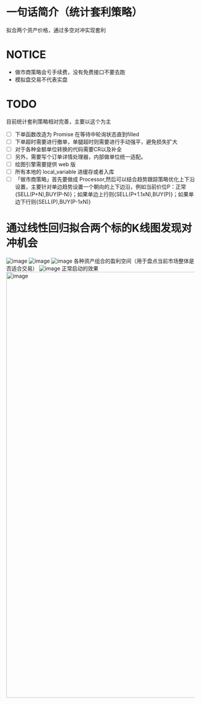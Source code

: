 # 一句话简介（统计套利策略）
拟合两个资产价格，通过多空对冲实现套利

# NOTICE
- 做市商策略会亏手续费，没有免费接口不要去跑
- 模拟盘交易不代表实盘
# TODO
目前统计套利策略相对完善，主要以这个为主
- [ ] 下单函数改造为 Promise 在等待中轮询状态直到filled
- [ ] 下单超时需要进行撤单，单腿超时则需要进行手动强平，避免损失扩大
- [ ] 对于各种金额单位转换的代码需要CR以及补全
- [ ] 另外，需要写个订单详情处理器，内部做单位统一适配。
- [ ] 绘图引擎需要提供 web 版
- [ ] 所有本地的 local_variable 进缓存或者入库
- [ ] 「做市商策略」首先要做成 Processor,然后可以结合趋势跟踪策略优化上下沿设置，主要针对单边趋势设置一个朝向的上下边沿，例如当前价位P：正常{SELL(P+N),BUY(P-N)}；如果单边上行则{SELL(P+1.1xN),BUY(P)}；如果单边下行则{SELL(P),BUY(P-1xN)}

# 通过线性回归拟合两个标的K线图发现对冲机会
![image](https://github.com/user-attachments/assets/c7a59364-de1e-4029-87fc-788f5cfb83e8)
![image](https://github.com/user-attachments/assets/1bf910f6-3419-4429-9de3-e748cd74841a)
![image](https://github.com/user-attachments/assets/5724d877-1c7c-4f24-9ac7-329ce9c87749)
各种资产组合的盈利空间（用于盘点当前市场整体是否适合交易）
![image](https://github.com/user-attachments/assets/c15c4ed6-4486-46ac-8d06-d5213801466f)
正常启动的效果
<img width="1136" alt="image" src="https://github.com/user-attachments/assets/02847ccb-d633-4091-a197-ac1c5abb7611" />


